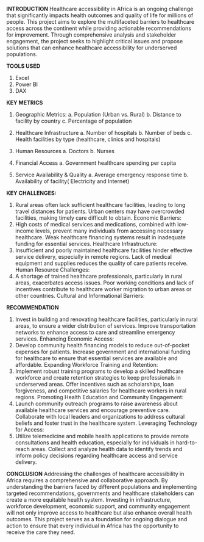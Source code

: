**INTRODUCTION**
Healthcare accessibility in Africa is an ongoing challenge that significantly impacts health outcomes and quality of life for millions of people. This project aims to explore the multifaceted barriers to healthcare access across the continent while providing actionable recommendations for improvement. Through comprehensive analysis and stakeholder engagement, the project seeks to highlight critical issues and propose solutions that can enhance healthcare accessibility for underserved populations.

**TOOLS USED**
1. Excel
2. Power BI
3. DAX 

**KEY METRICS**
1. Geographic Metrics:
a. Population (Urban vs. Rural)
b. Distance to facility by country
c. Percentage of population 

2. Healthcare Infrastructure
a. Number of hospitals
b. Number of beds
c. Health facilities by type (healthcare, clinics and hospitals)

3. Human Resources
a. Doctors
b. Nurses

4. Financial Access
a. Government healthcare spending per capita

5. Service Availability & Quality
a. Average emergency response time
b. Availability of facility( Electricity and Internet)


**KEY CHALLENGES:**
1. Rural areas often lack sufficient healthcare facilities, leading to long travel distances for patients.
Urban centers may have overcrowded facilities, making timely care difficult to obtain.
Economic Barriers:
2. High costs of medical services and medications, combined with low-income levels, prevent many individuals from accessing necessary healthcare.
Weak healthcare financing systems result in inadequate funding for essential services.
Healthcare Infrastructure:
3. Insufficient and poorly maintained healthcare facilities hinder effective service delivery, especially in remote regions.
Lack of medical equipment and supplies reduces the quality of care patients receive.
Human Resource Challenges:
4. A shortage of trained healthcare professionals, particularly in rural areas, exacerbates access issues.
Poor working conditions and lack of incentives contribute to healthcare worker migration to urban areas or other countries.
Cultural and Informational Barriers:

**RECOMMENDATION**
1. Invest in building and renovating healthcare facilities, particularly in rural areas, to ensure a wider distribution of services.
Improve transportation networks to enhance access to care and streamline emergency services.
Enhancing Economic Access:
2. Develop community health financing models to reduce out-of-pocket expenses for patients.
Increase government and international funding for healthcare to ensure that essential services are available and affordable.
Expanding Workforce Training and Retention:
3. Implement robust training programs to develop a skilled healthcare workforce and create retention strategies to keep professionals in underserved areas.
Offer incentives such as scholarships, loan forgiveness, and competitive salaries for healthcare workers in rural regions.
Promoting Health Education and Community Engagement:
4. Launch community outreach programs to raise awareness about available healthcare services and encourage preventive care.
Collaborate with local leaders and organizations to address cultural beliefs and foster trust in the healthcare system.
Leveraging Technology for Access:
5. Utilize telemedicine and mobile health applications to provide remote consultations and health education, especially for individuals in hard-to-reach areas.
Collect and analyze health data to identify trends and inform policy decisions regarding healthcare access and service delivery.

**CONCLUSION**
Addressing the challenges of healthcare accessibility in Africa requires a comprehensive and collaborative approach. By understanding the barriers faced by different populations and implementing targeted recommendations, governments and healthcare stakeholders can create a more equitable health system. Investing in infrastructure, workforce development, economic support, and community engagement will not only improve access to healthcare but also enhance overall health outcomes. This project serves as a foundation for ongoing dialogue and action to ensure that every individual in Africa has the opportunity to receive the care they need.
